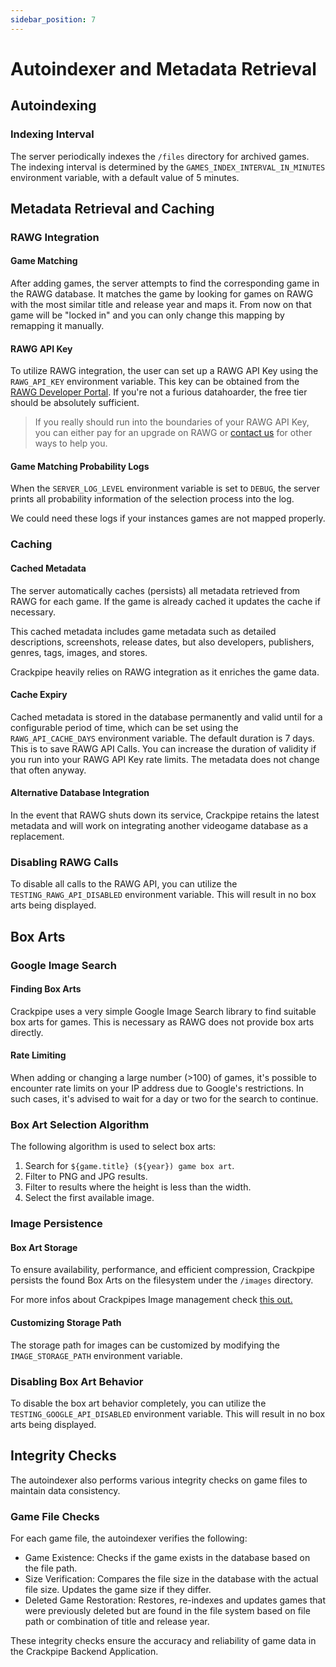 ```yaml
---
sidebar_position: 7
---
```


# Autoindexer and Metadata Retrieval

## Autoindexing

### Indexing Interval

The server periodically indexes the `/files` directory for archived games. The indexing interval is determined by the `GAMES_INDEX_INTERVAL_IN_MINUTES` environment variable, with a default value of 5 minutes.

## Metadata Retrieval and Caching

### RAWG Integration

#### Game Matching

After adding games, the server attempts to find the corresponding game in the RAWG database. It matches the game by looking for games on RAWG with the most similar title and release year and maps it. From now on that game will be "locked in" and you can only change this mapping by remapping it manually.

#### RAWG API Key

To utilize RAWG integration, the user can set up a RAWG API Key using the `RAWG_API_KEY` environment variable. This key can be obtained from the [RAWG Developer Portal](https://rawg.io/login/?forward=developer). If you're not a furious datahoarder, the free tier should be absolutely sufficient.

> If you really should run into the boundaries of your RAWG API Key, you can either pay for an upgrade on RAWG or [contact us](mailto:contact@phalco.de) for other ways to help you.

#### Game Matching Probability Logs

When the `SERVER_LOG_LEVEL` environment variable is set to `DEBUG`, the server prints all probability information of the selection process into the log.

We could need these logs if your instances games are not mapped properly.

### Caching

#### Cached Metadata

The server automatically caches (persists) all metadata retrieved from RAWG for each game. If the game is already cached it updates the cache if necessary.

This cached metadata includes game metadata such as detailed descriptions, screenshots, release dates, but also developers, publishers, genres, tags, images, and stores.

Crackpipe heavily relies on RAWG integration as it enriches the game data.

#### Cache Expiry

Cached metadata is stored in the database permanently and valid until for a configurable period of time, which can be set using the `RAWG_API_CACHE_DAYS` environment variable. The default duration is 7 days.
This is to save RAWG API Calls. You can increase the duration of validity if you run into your RAWG API Key rate limits. The metadata does not change that often anyway.

#### Alternative Database Integration

In the event that RAWG shuts down its service, Crackpipe retains the latest metadata and will work on integrating another videogame database as a replacement.

### Disabling RAWG Calls

To disable all calls to the RAWG API, you can utilize the `TESTING_RAWG_API_DISABLED` environment variable. This will result in no box arts being displayed.

## Box Arts

### Google Image Search

#### Finding Box Arts

Crackpipe uses a very simple Google Image Search library to find suitable box arts for games. This is necessary as RAWG does not provide box arts directly.

#### Rate Limiting

When adding or changing a large number (>100) of games, it's possible to encounter rate limits on your IP address due to Google's restrictions. In such cases, it's advised to wait for a day or two for the search to continue.

### Box Art Selection Algorithm

The following algorithm is used to select box arts:

1. Search for `${game.title} (${year}) game box art`.
2. Filter to PNG and JPG results.
3. Filter to results where the height is less than the width.
4. Select the first available image.

### Image Persistence

#### Box Art Storage

To ensure availability, performance, and efficient compression, Crackpipe persists the found Box Arts on the filesystem under the `/images` directory.

For more infos about Crackpipes Image management check [this out.](images.md)

#### Customizing Storage Path

The storage path for images can be customized by modifying the `IMAGE_STORAGE_PATH` environment variable.

### Disabling Box Art Behavior

To disable the box art behavior completely, you can utilize the `TESTING_GOOGLE_API_DISABLED` environment variable. This will result in no box arts being displayed.

## Integrity Checks

The autoindexer also performs various integrity checks on game files to maintain data consistency.

### Game File Checks

For each game file, the autoindexer verifies the following:

- Game Existence: Checks if the game exists in the database based on the file path.
- Size Verification: Compares the file size in the database with the actual file size. Updates the game size if they differ.
- Deleted Game Restoration: Restores, re-indexes and updates games that were previously deleted but are found in the file system based on file path or combination of title and release year.

These integrity checks ensure the accuracy and reliability of game data in the Crackpipe Backend Application.
